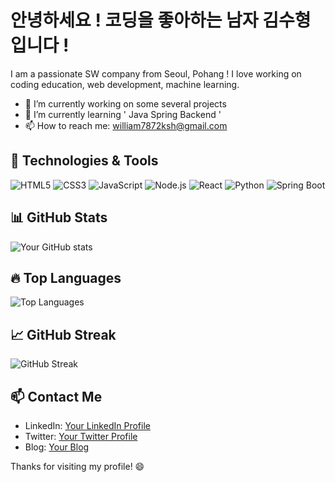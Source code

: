 # 안녕하세요 ! 코딩을 좋아하는 남자 김수형입니다 ! 

I am a passionate SW company from Seoul, Pohang !
I love working on coding education, web development, machine learning.

- 🔭 I’m currently working on some several projects 
- 🌱 I’m currently learning ' Java Spring Backend '
- 📫 How to reach me: william7872ksh@gmail.com


## 🔧 Technologies & Tools

![HTML5](https://img.shields.io/badge/-HTML5-E34F26?style=flat-square&logo=html5&logoColor=white)
![CSS3](https://img.shields.io/badge/-CSS3-1572B6?style=flat-square&logo=css3)
![JavaScript](https://img.shields.io/badge/-JavaScript-F7DF1E?style=flat-square&logo=javascript&logoColor=black)
![Node.js](https://img.shields.io/badge/-Node.js-339933?style=flat-square&logo=node.js&logoColor=white)
![React](https://img.shields.io/badge/-React-61DAFB?style=flat-square&logo=react&logoColor=black)
![Python](https://img.shields.io/badge/-Python-3776AB?style=flat-square&logo=python&logoColor=white)
![Spring Boot](https://img.shields.io/badge/-Spring%20Boot-6DB33F?style=flat-square&logo=spring-boot&logoColor=white)

## 📊 GitHub Stats

![Your GitHub stats](https://github-readme-stats.vercel.app/api?username=YourUsername&show_icons=true&theme=radical)

## 🔥 Top Languages

![Top Languages](https://github-readme-stats.vercel.app/api/top-langs/?username=YourUsername&layout=compact&theme=radical)

## 📈 GitHub Streak

![GitHub Streak](https://github-readme-streak-stats.herokuapp.com/?user=YourUsername&theme=radical)

## 📫 Contact Me

- LinkedIn: [Your LinkedIn Profile](https://www.linkedin.com/in/yourprofile)
- Twitter: [Your Twitter Profile](https://twitter.com/yourusername)
- Blog: [Your Blog](https://yourblog.com)

Thanks for visiting my profile! 😄
